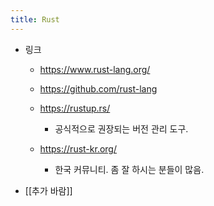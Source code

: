 ```yaml
---
title: Rust
---
```


- 링크
	 - https://www.rust-lang.org/

	 - https://github.com/rust-lang

	 - https://rustup.rs/
		 - 공식적으로 권장되는 버전 관리 도구.

	 - https://rust-kr.org/
		 - 한국 커뮤니티. 좀 잘 하시는 분들이 많음.

- [[추가 바람]]

